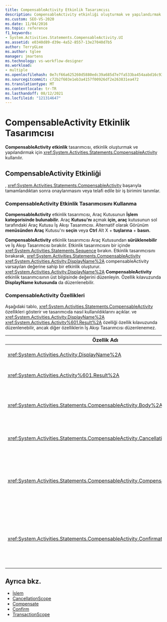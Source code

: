 ```yaml
---
title: CompensableActivity Etkinlik Tasarımcısı
description: CompensableActivity etkinliği oluşturmak ve yapılandırmak için İş Akışı Tasarımcısı'da CompensableActivity etkinlik tasarımcısını kullanmayı öğrenin.
ms.custom: SEO-VS-2020
ms.date: 11/04/2016
ms.topic: reference
f1_keywords:
- System.Activities.Statements.CompensableActivity.UI
ms.assetid: e0340d89-d39e-4a52-8557-13e27040d7b5
author: TerryGLee
ms.author: tglee
manager: jmartens
ms.technology: vs-workflow-designer
ms.workload:
- multiple
ms.openlocfilehash: 0e7cf66a625260d5880edc39a685d7e7fa533ba454aabd16c93cdee82aae06d4
ms.sourcegitcommit: c72b2f603e1eb3a4157f00926df2e263831ea472
ms.translationtype: MT
ms.contentlocale: tr-TR
ms.lasthandoff: 08/12/2021
ms.locfileid: "121314647"
---
```

# <a name="compensableactivity-activity-designer"></a>CompensableActivity Etkinlik Tasarımcısı

**CompensableActivity etkinlik** tasarımcısı, etkinlik oluşturmak ve yapılandırmak için <xref:System.Activities.Statements.CompensableActivity> kullanılır.

## <a name="the-compensableactivity-activity"></a>CompensableActivity Etkinliği
 , <xref:System.Activities.Statements.CompensableActivity> başarıyla tamamlandıktan sonra onaylanmasını veya telafi edile bir iş birimini tanımlar.

### <a name="using-the-compensableactivity-activity-designer"></a>CompensableActivity Etkinlik Tasarımcısını Kullanma
 **CompensableActivity** etkinlik tasarımcısı, Araç Kutusunun **İşlem** **kategorisinde bulunabilir.** Araç **Kutusu'nı** açmak **için, araç** kutusunun sol tarafındaki Araç Kutusu İş Akışı Tasarımcısı. Alternatif olarak Görünüm **menüsünden Araç** Kutusu'nı **seçin** veya **Ctrl** Alt X + **tuşlarına** + **basın.**

 **CompensableActivity** etkinlik tasarımcısı Araç Kutusundan **sürüklenebilir** ve İş Akışı Tasarımcısı bırakılır. Etkinlik tasarımcısını bir içinde <xref:System.Activities.Statements.Sequence> bırakın. Etkinlik tasarımcısını bırakarak, <xref:System.Activities.Statements.CompensableActivity> <xref:System.Activities.Activity.DisplayName%2A> compensableActivity varsayılan değerine sahip bir etkinlik oluşturur. <xref:System.Activities.Activity.DisplayName%2A> **CompensableActivity** etkinlik tasarımcısının üst bilgisinde değerini düzenleyin. Özellik kılavuzunda **DisplayName kutusunda** da düzenlenebilir.

### <a name="the-compensableactivity-properties"></a>CompensableActivity Özellikleri
 Aşağıdaki tablo, <xref:System.Activities.Statements.CompensableActivity> özellikleri gösterir ve tasarımcıda nasıl kullanıldıklarını açıklar. ve <xref:System.Activities.Activity.DisplayName%2A> <xref:System.Activities.Activity%601.Result%2A> özelliği özellik kılavuzunda düzenlenebilir, ancak diğer özelliklerin İş Akışı Tasarımcısı düzenlenemez.

|Özellik Adı|Gerekli|Kullanım|
|-|--------------|-|
|<xref:System.Activities.Activity.DisplayName%2A>|Yanlış|Etkinliğin isteğe bağlı kolay <xref:System.Activities.Statements.CompensableActivity> adı. CompensableActivity varsayılandır.|
|<xref:System.Activities.Activity%601.Result%2A>|Yanlış|değerinin dönüş değerini <xref:System.Activities.Statements.CompensableActivity> belirtir. Bu özellik, özellik kılavuzunda düzenlenemez.|
|<xref:System.Activities.Statements.CompensableActivity.Body%2A>|Doğru|Telafi, iptal ve onay mantığının sağlandı olduğu etkinliği belirtir. Etkinliği eklemek <xref:System.Activities.Statements.CompensableActivity.Body%2A> için Araç Kutusundan  **CompensableActivity** etkinlik tasarımcısının Gövde kutusuna bir etkinlik bırakın.  "Etkinliği buraya bırak" ipucu metnini ekleyin.|
|<xref:System.Activities.Statements.CompensableActivity.CancellationHandler%2A>|Yanlış|İptal olduğunda yürütülen etkinliği belirtir. Etkinliği eklemek için Araç Kutusundan **CompensableActivity** etkinlik tasarımcısının **CancellationHandler** kutusuna tasarımcısını bırakın.  "Etkinliği Buraya Bırak" ipucu metni ekleyin.|
|<xref:System.Activities.Statements.CompensableActivity.CompensationHandler%2A>|Yanlış|Etkinlik için telafi yapmak için yürütülecek etkinliği <xref:System.Activities.Statements.CompensableActivity.Body%2A> belirtir. Bu işleyici, etkinliği kullanılarak açıkça <xref:System.Activities.Statements.Compensate> çağrılabilir.<br /><br /> Etkinliği eklemek için Araç Kutusu'nda etkinlik **tasarımcısını** **CompensableActivity** etkinlik tasarımcısının **CompensationHandler** kutusuna bırakın. "Etkinliği Buraya Bırak" ipucu metni ekleyin.|
|<xref:System.Activities.Statements.CompensableActivity.ConfirmationHandler%2A>|Yanlış|Etkinliği onaylarken yürütülecek etkinliği <xref:System.Activities.Statements.CompensableActivity.Body%2A> belirtir. Bu işleyici, etkinliği kullanılarak açıkça <xref:System.Activities.Statements.Confirm> çağrılabilir.<br /><br /> Etkinliği eklemek için Araç Kutusu'nda etkinlik **tasarımcısını** **CompensableActivity** etkinlik tasarımcısının **ConfirmationHandler** kutusuna bırakın. "Etkinliği Buraya Bırak" ipucu metni ekleyin.|

## <a name="see-also"></a>Ayrıca bkz.

- [İşlem](../workflow-designer/transaction-activity-designers.md)
- [CancellationScope](../workflow-designer/cancellationscope-activity-designer.md)
- [Compensate](../workflow-designer/compensate-activity-designer.md)
- [Confirm](../workflow-designer/confirm-activity-designer.md)
- [TransactionScope](../workflow-designer/transactionscope-activity-designer.md)
